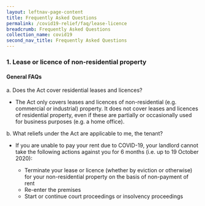 ```yaml
---
layout: leftnav-page-content
title: Frequently Asked Questions
permalink: /covid19-relief/faq/lease-licence
breadcrumb: Frequently Asked Questions
collection_name: covid19
second_nav_title: Frequently Asked Questions
---
```

### 1. Lease or licence of non-residential property ###

#### General FAQs ####
a. Does the Act cover residential leases and licences?
* The Act only covers leases and licences of non-residential (e.g. commercial or industrial) property. It does not cover leases and licences of residential property, even if these are partially or occasionally used for business purposes (e.g. a home office).

b. What reliefs under the Act are applicable to me, the tenant?
* If you are unable to pay your rent due to COVID-19, your landlord cannot take the following actions against you for 6 months (i.e. up to 19 October 2020):

  * Terminate your lease or licence (whether by eviction or otherwise) for your non-residential property on the basis of non-payment of rent 
  * Re-enter the premises 
  * Start or continue court proceedings or insolvency proceedings

